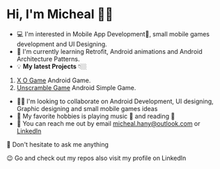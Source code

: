 # Hi, I'm Micheal 👋🏼
- 💻 I'm interested in Mobile App Development📱, small mobile games development and UI Designing.
- 🌱 I'm currently learning Retrofit, Android animations and Android Architecture Patterns.
- 💡 **My latest Projects** 👇🏼
1. [X O Game](https://github.com/micheal1hany/X-O-Android-Game) Android Game.
2. [Unscramble Game](https://github.com/micheal1hany/unscramble_game_app) Android Simple Game.
- ✌🏼 I'm looking to collaborate on Android Development, UI designing, Graphic designing and small mobile games ideas
- 🎷 My favorite hobbies is playing music 🎵 and reading 📖
- 📧 You can reach me out by email micheal.hany@outlook.com or [LinkedIn](https://www.linkedin.com/in/micheal-hany/)

📢 Don't hesitate to ask me anything

😉 Go and check out my repos also visit my profile on LinkedIn
